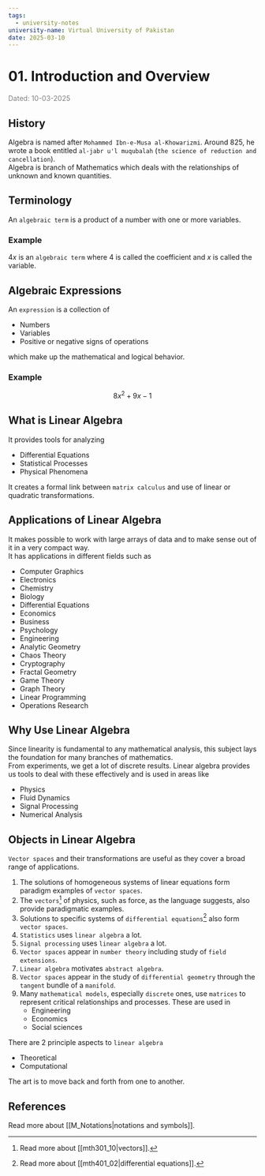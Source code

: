 ```yaml
---
tags:
  - university-notes
university-name: Virtual University of Pakistan
date: 2025-03-10
---
```


# 01. Introduction and Overview

<span style="color: gray;">Dated: 10-03-2025</span>

## History

Algebra is named after `Mohammed Ibn-e-Musa al-Khowarizmi`. Around 825, he wrote a book entitled `al-jabr u'l muqubalah` (`the science of reduction and cancellation`).  
Algebra is branch of Mathematics which deals with the relationships of unknown and known quantities.

## Terminology

An `algebraic term` is a product of a number with one or more variables.

### Example

$4x$ is an `algebraic term` where $4$ is called the coefficient and $x$ is called the variable.

## Algebraic Expressions

An `expression` is a collection of 

- Numbers
- Variables
- Positive or negative signs of operations

which make up the mathematical and logical behavior.

### Example

$$8x^2 + 9x - 1$$

## What is Linear Algebra

It provides tools for analyzing

- Differential Equations
- Statistical Processes
- Physical Phenomena

It creates a formal link between `matrix calculus` and use of linear or quadratic transformations.

## Applications of Linear Algebra

It makes possible to work with large arrays of data and to make sense out of it in a very compact way.  
It has applications in different fields such as

- Computer Graphics
- Electronics
- Chemistry
- Biology
- Differential Equations
- Economics
- Business
- Psychology
- Engineering
- Analytic Geometry
- Chaos Theory
- Cryptography
- Fractal Geometry
- Game Theory
- Graph Theory
- Linear Programming
- Operations Research

## Why Use Linear Algebra

Since linearity is fundamental to any mathematical analysis, this subject lays the foundation for many branches of mathematics.  
From experiments, we get a lot of discrete results. Linear algebra provides us tools to deal with these effectively and is used in areas like

- Physics
- Fluid Dynamics
- Signal Processing
- Numerical Analysis

## Objects in Linear Algebra

`Vector spaces` and their transformations are useful as they cover a broad range of applications.

1. The solutions of homogeneous systems of linear equations form paradigm examples of `vector spaces`.
2. The `vectors`[^1] of physics, such as force, as the language suggests, also provide paradigmatic examples.
3. Solutions to specific systems of `differential equations`[^2] also form `vector spaces`.
4. `Statistics` uses `linear algebra` a lot.
5. `Signal processing` uses `linear algebra` a lot.
6. `Vector spaces` appear in `number theory` including study of `field extensions`.
7. `Linear algebra` motivates `abstract algebra`.
8. `Vector spaces` appear in the study of `differential geometry` through the `tangent` bundle of a `manifold`.
9. Many `mathematical models`, especially `discrete` ones, use `matrices` to represent critical relationships and processes. These are used in
	- Engineering
	- Economics
	- Social sciences

There are 2 principle aspects to `linear algebra`

- Theoretical
- Computational

The art is to move back and forth from one to another.

## References

Read more about [[M_Notations|notations and symbols]].

[^1]: Read more about [[mth301_10|vectors]].
[^2]: Read more about [[mth401_02|differential equations]].
